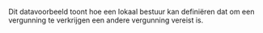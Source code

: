 Dit datavoorbeeld toont hoe een lokaal bestuur kan definiëren dat om een vergunning te verkrijgen een andere vergunning
vereist is.
